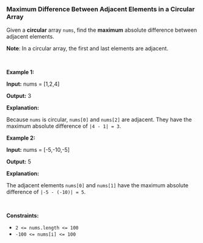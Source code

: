 
<h3>Maximum Difference Between Adjacent Elements in a Circular Array</h3>
<div><p>Given a <strong>circular</strong> array <code>nums</code>, find the <b>maximum</b> absolute difference between adjacent elements.</p>
<p><strong>Note</strong>: In a circular array, the first and last elements are adjacent.</p>
<p> </p>
<p><strong>Example 1:</strong></p>
<div class="example-block">
<p><strong>Input:</strong> <span class="example-io">nums = [1,2,4]</span></p>
<p><strong>Output:</strong> <span class="example-io">3</span></p>
<p><strong>Explanation:</strong></p>
<p>Because <code>nums</code> is circular, <code>nums[0]</code> and <code>nums[2]</code> are adjacent. They have the maximum absolute difference of <code>|4 - 1| = 3</code>.</p>
</div>
<p><strong>Example 2:</strong></p>
<div class="example-block">
<p><strong>Input:</strong> <span class="example-io">nums = [-5,-10,-5]</span></p>
<p><strong>Output:</strong> <span class="example-io">5</span></p>
<p><strong>Explanation:</strong></p>
<p>The adjacent elements <code>nums[0]</code> and <code>nums[1]</code> have the maximum absolute difference of <code>|-5 - (-10)| = 5</code>.</p>
</div>
<p> </p>
<p><strong>Constraints:</strong></p>
<ul>
<li><code>2 &lt;= nums.length &lt;= 100</code></li>
<li><code>-100 &lt;= nums[i] &lt;= 100</code></li>
</ul>
</div>
